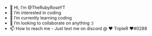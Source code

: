 - 👋 Hi, I’m @TheRubyRoseYT
- 👀 I’m interested in coding
- 🌱 I’m currently learning coding
- 💞️ I’m looking to collaborate on anything :)
- 📫 How to reach me - Just text me on discord @ ❤ TripleR ❤#0288

<!---
TheRubyRoseYT/TheRubyRoseYT is a ✨ special ✨ repository because its `README.md` (this file) appears on your GitHub profile.
You can click the Preview link to take a look at your changes.
--->
